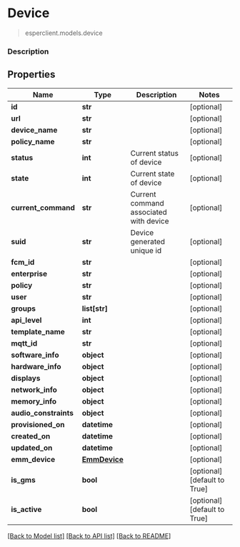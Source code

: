 # Device
> esperclient.models.device

### Description

## Properties
Name | Type | Description | Notes
------------ | ------------- | ------------- | -------------
**id** | **str** |  | [optional] 
**url** | **str** |  | [optional] 
**device_name** | **str** |  | [optional] 
**policy_name** | **str** |  | [optional] 
**status** | **int** | Current status of device | [optional] 
**state** | **int** | Current state of device | [optional] 
**current_command** | **str** | Current command associated with device | [optional] 
**suid** | **str** | Device generated unique id | [optional] 
**fcm_id** | **str** |  | [optional] 
**enterprise** | **str** |  | [optional] 
**policy** | **str** |  | [optional] 
**user** | **str** |  | [optional] 
**groups** | **list[str]** |  | [optional] 
**api_level** | **int** |  | [optional] 
**template_name** | **str** |  | [optional] 
**mqtt_id** | **str** |  | [optional] 
**software_info** | **object** |  | [optional] 
**hardware_info** | **object** |  | [optional] 
**displays** | **object** |  | [optional] 
**network_info** | **object** |  | [optional] 
**memory_info** | **object** |  | [optional] 
**audio_constraints** | **object** |  | [optional] 
**provisioned_on** | **datetime** |  | [optional] 
**created_on** | **datetime** |  | [optional] 
**updated_on** | **datetime** |  | [optional] 
**emm_device** | [**EmmDevice**](EmmDevice.md) |  | [optional] 
**is_gms** | **bool** |  | [optional] [default to True]
**is_active** | **bool** |  | [optional] [default to True]

[[Back to Model list]](../README.md#documentation-for-models) [[Back to API list]](../README.md#documentation-for-api-endpoints) [[Back to README]](../README.md)


